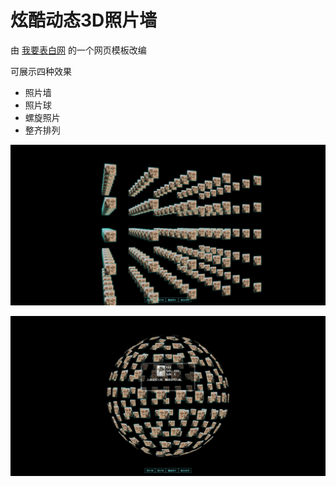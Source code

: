 炫酷动态3D照片墙
===

由 [我要表白网](http://www.51bbw.cn) 的一个网页模板改编

可展示四种效果
- 照片墙
- 照片球
- 螺旋照片
- 整齐排列

![预览0](pic0.png)

![预览1](pic1.png)
